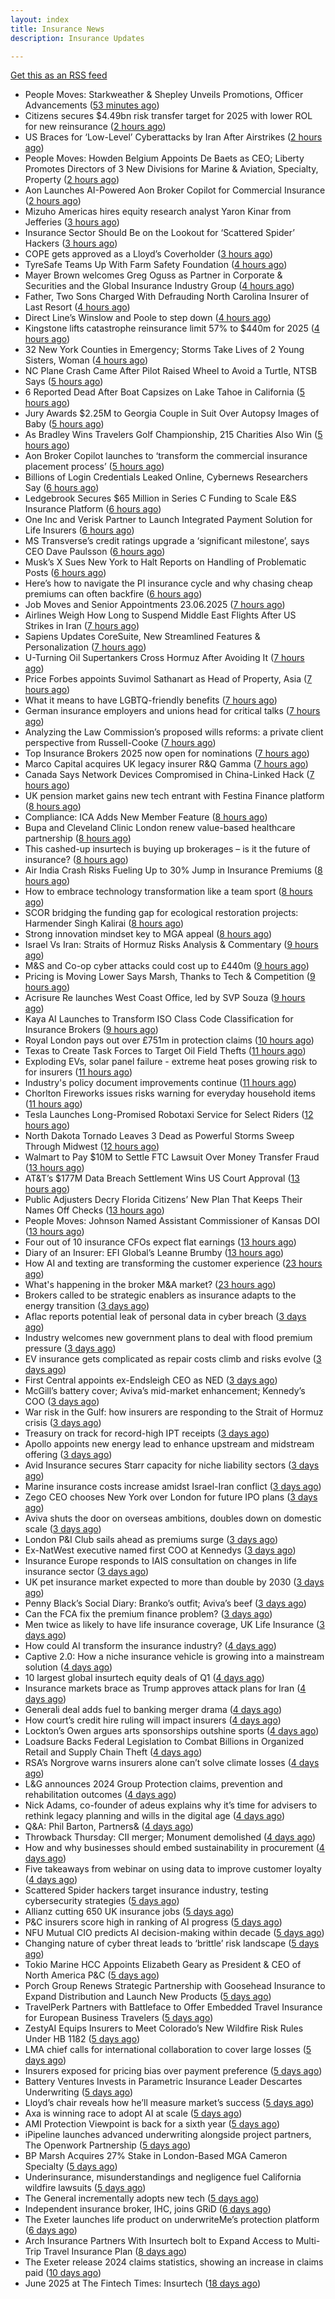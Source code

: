 ```yaml
---
layout: index
title: Insurance News
description: Insurance Updates

---
```


[Get this as an RSS feed](/insurance.rss)

<!-- news_marker starts -->
- People Moves: Starkweather & Shepley Unveils Promotions, Officer Advancements ([53 minutes ago](https://www.insurancejournal.com/news/east/2025/06/23/827225.htm))
- Citizens secures $4.49bn risk transfer target for 2025 with lower ROL for new reinsurance ([2 hours ago](https://www.reinsurancene.ws/citizens-secures-4-49bn-risk-transfer-target-for-2025-with-lower-rol-for-new-reinsurance/))
- US Braces for ‘Low-Level’ Cyberattacks by Iran After Airstrikes ([2 hours ago](https://www.insurancejournal.com/news/national/2025/06/23/828798.htm))
- People Moves: Howden Belgium Appoints De Baets as CEO; Liberty Promotes Directors of 3 New Divisions for Marine & Aviation, Specialty, Property ([2 hours ago](https://www.insurancejournal.com/news/international/2025/06/23/828789.htm))
- Aon Launches AI-Powered Aon Broker Copilot for Commercial Insurance ([2 hours ago](https://www.insurancejournal.com/news/national/2025/06/23/828787.htm))
- Mizuho Americas hires equity research analyst Yaron Kinar from Jefferies ([3 hours ago](https://www.reinsurancene.ws/mizuho-americas-hires-equity-research-analyst-yaron-kinar-from-jefferies/))
- Insurance Sector Should Be on the Lookout for ‘Scattered Spider’ Hackers ([3 hours ago](https://www.insurancejournal.com/news/national/2025/06/23/828749.htm))
- COPE gets approved as a Lloyd’s Coverholder ([3 hours ago](https://www.reinsurancene.ws/cope-gets-approved-as-a-lloyds-coverholder/))
- TyreSafe Teams Up With Farm Safety Foundation ([4 hours ago](https://insurance-edge.net/2025/06/23/tyresafe-teams-up-with-farm-safety-foundation/))
- Mayer Brown welcomes Greg Oguss as Partner in Corporate & Securities and the Global Insurance Industry Group ([4 hours ago](https://www.reinsurancene.ws/mayer-brown-welcomes-greg-oguss-as-partner-in-corporate-securities-and-the-global-insurance-industry-group/))
- Father, Two Sons Charged With Defrauding North Carolina Insurer of Last Resort ([4 hours ago](https://www.insurancejournal.com/news/southeast/2025/06/23/828774.htm))
- Direct Line’s Winslow and Poole to step down ([4 hours ago](https://www.postonline.co.uk/news/7957985/direct-line%E2%80%99s-winslow-and-poole-to-step-down))
- Kingstone lifts catastrophe reinsurance limit 57% to $440m for 2025 ([4 hours ago](https://www.reinsurancene.ws/kingstone-lifts-catastrophe-reinsurance-limit-57-to-440m-for-2025/))
- 32 New York Counties in Emergency; Storms Take Lives of 2 Young Sisters, Woman ([4 hours ago](https://www.insurancejournal.com/news/east/2025/06/23/828769.htm))
- NC Plane Crash Came After Pilot Raised Wheel to Avoid a Turtle, NTSB Says ([5 hours ago](https://www.insurancejournal.com/news/southeast/2025/06/23/828760.htm))
- 6 Reported Dead After Boat Capsizes on Lake Tahoe in California ([5 hours ago](https://www.insurancejournal.com/news/west/2025/06/23/828766.htm))
- Jury Awards $2.25M to Georgia Couple in Suit Over Autopsy Images of Baby ([5 hours ago](https://www.insurancejournal.com/news/southeast/2025/06/23/828757.htm))
- As Bradley Wins Travelers Golf Championship, 215 Charities Also Win ([5 hours ago](https://www.insurancejournal.com/news/east/2025/06/23/828753.htm))
- Aon Broker Copilot launches to ‘transform the commercial insurance placement process’ ([5 hours ago](https://www.reinsurancene.ws/aon-broker-copilot-launches-to-transform-the-commercial-insurance-placement-process/))
- Billions of Login Credentials Leaked Online, Cybernews Researchers Say ([6 hours ago](https://www.insurancejournal.com/news/national/2025/06/23/828748.htm))
- Ledgebrook Secures $65 Million in Series C Funding to Scale E&S Insurance Platform ([6 hours ago](https://www.insurtechinsights.com/ledgebrook-secures-65-million-in-series-c-funding-to-scale-es-insurance-platform/))
- One Inc and Verisk Partner to Launch Integrated Payment Solution for Life Insurers ([6 hours ago](https://www.insurtechinsights.com/one-inc-and-verisk-partner-to-launch-integrated-payment-solution-for-life-insurers/))
- MS Transverse’s credit ratings upgrade a ‘significant milestone’, says CEO Dave Paulsson ([6 hours ago](https://www.reinsurancene.ws/ms-transverses-credit-ratings-upgrade-a-significant-milestone-says-ceo-dave-paulsson/))
- Musk’s X Sues New York to Halt Reports on Handling of Problematic Posts ([6 hours ago](https://www.insurancejournal.com/news/east/2025/06/23/828745.htm))
- Here’s how to navigate the PI insurance cycle and why chasing cheap premiums can often backfire ([6 hours ago](https://ifamagazine.com/advisers-heres-how-to-navigate-the-pi-insurance-cycle-and-why-chasing-cheap-premiums-can-often-backfire/))
- Job Moves and Senior Appointments 23.06.2025 ([7 hours ago](https://insurance-edge.net/2025/06/23/job-moves-and-senior-appointments-23-06-2025/))
- Airlines Weigh How Long to Suspend Middle East Flights After US Strikes in Iran ([7 hours ago](https://www.insurancejournal.com/news/international/2025/06/23/828735.htm))
- Sapiens Updates CoreSuite, New Streamlined Features & Personalization ([7 hours ago](https://insurance-edge.net/2025/06/23/sapiens-updates-coresuite-new-streamlined-features-personalization/))
- U-Turning Oil Supertankers Cross Hormuz After Avoiding It ([7 hours ago](https://www.insurancejournal.com/news/international/2025/06/23/828730.htm))
- Price Forbes appoints Suvimol Sathanart as Head of Property, Asia ([7 hours ago](https://www.reinsurancene.ws/price-forbes-appoints-suvimol-sathanart-as-head-of-property-asia/))
- What it means to have LGBTQ-friendly benefits ([7 hours ago](https://www.dig-in.com/news/what-it-means-to-have-lgbtq-friendly-benefits))
- German insurance employers and unions head for critical talks ([7 hours ago](https://www.insurancebusinessmag.com/uk/news/breaking-news/german-insurance-employers-and-unions-head-for-critical-talks-540044.aspx))
- Analyzing the Law Commission’s proposed wills reforms: a private client perspective from Russell-Cooke ([7 hours ago](https://ifamagazine.com/analyzing-the-law-commissions-proposed-wills-reforms-a-private-client-perspective-from-russell-cooke/))
- Top Insurance Brokers 2025 now open for nominations ([7 hours ago](https://www.insurancebusinessmag.com/uk/news/breaking-news/top-insurance-brokers-2025-now-open-for-nominations-540042.aspx))
- Marco Capital acquires UK legacy insurer R&Q Gamma ([7 hours ago](https://www.insurancebusinessmag.com/uk/news/breaking-news/marco-capital-acquires-uk-legacy-insurer-randq-gamma-540040.aspx))
- Canada Says Network Devices Compromised in China-Linked Hack ([7 hours ago](https://www.insurancejournal.com/news/international/2025/06/23/828727.htm))
- UK pension market gains new tech entrant with Festina Finance platform ([8 hours ago](https://www.insurancebusinessmag.com/uk/news/life-insurance/uk-pension-market-gains-new-tech-entrant-with-festina-finance-platform-540039.aspx))
- Compliance: ICA Adds New Member Feature ([8 hours ago](https://insurance-edge.net/2025/06/23/compliance-ica-adds-new-member-feature/))
- Bupa and Cleveland Clinic London renew value-based healthcare partnership ([8 hours ago](https://www.insurancebusinessmag.com/uk/news/life-insurance/bupa-and-cleveland-clinic-london-renew-valuebased-healthcare-partnership-540038.aspx))
- This cashed-up insurtech is buying up brokerages – is it the future of insurance? ([8 hours ago](https://www.insurancebusinessmag.com/uk/news/technology/this-cashedup-insurtech-is-buying-up-brokerages--is-it-the-future-of-insurance-540037.aspx))
- Air India Crash Risks Fueling Up to 30% Jump in Insurance Premiums ([8 hours ago](https://www.insurancejournal.com/news/international/2025/06/23/828724.htm))
- How to embrace technology transformation like a team sport ([8 hours ago](https://www.insurtechinsights.com/how-to-embrace-technology-transformation-like-a-team-sport/))
- SCOR bridging the funding gap for ecological restoration projects: Harmender Singh Kalirai ([8 hours ago](https://www.reinsurancene.ws/scor-bridging-the-funding-gap-for-ecological-restoration-projects-harmender-singh-kalirai/))
- Strong innovation mindset key to MGA appeal ([8 hours ago](https://www.postonline.co.uk/broker/7957981/strong-innovation-mindset-key-to-mga-appeal))
- Israel Vs Iran: Straits of Hormuz Risks Analysis & Commentary ([9 hours ago](https://insurance-edge.net/2025/06/23/israel-vs-iran-straits-of-hormuz-risks-analysis-commentary/))
- M&S and Co-op cyber attacks could cost up to £440m ([9 hours ago](https://www.postonline.co.uk/commercial/7957982/ms-and-co-op-cyber-attacks-could-cost-up-to-%C2%A3440m))
- Pricing is Moving Lower Says Marsh, Thanks to Tech & Competition ([9 hours ago](https://insurance-edge.net/2025/06/23/pricing-is-moving-lower-says-marsh-thanks-to-tech-competition/))
- Acrisure Re launches West Coast Office, led by SVP Souza ([9 hours ago](https://www.reinsurancene.ws/acrisure-re-launches-west-coast-office-led-by-svp-souza/))
- Kaya AI Launches to Transform ISO Class Code Classification for Insurance Brokers ([9 hours ago](https://www.insurancejournal.com/services/newswire/2025/06/23/828427.htm))
- Royal London pays out over £751m in protection claims ([10 hours ago](https://ifamagazine.com/royal-london-pays-out-over-751m-in-protection-claims/))
- Texas to Create Task Forces to Target Oil Field Thefts ([11 hours ago](https://www.insurancejournal.com/news/southcentral/2025/06/23/828678.htm))
- Exploding EVs, solar panel failure - extreme heat poses growing risk to for insurers ([11 hours ago](https://www.insurancebusinessmag.com/uk/news/breaking-news/exploding-evs-solar-panel-failure--extreme-heat-poses-growing-risk-to-for-insurers-540015.aspx))
- Industry's policy document improvements continue ([11 hours ago](https://www.insurancebusinessmag.com/uk/news/breaking-news/industrys-policy-document-improvements-continue-540014.aspx))
- Chorlton Fireworks issues risks warning for everyday household items ([11 hours ago](https://www.insurancebusinessmag.com/uk/news/catastrophe/chorlton-fireworks-issues-risks-warning-for-everyday-household-items-540013.aspx))
- Tesla Launches Long-Promised Robotaxi Service for Select Riders ([12 hours ago](https://www.insurancejournal.com/news/southcentral/2025/06/23/828710.htm))
- North Dakota Tornado Leaves 3 Dead as Powerful Storms Sweep Through Midwest ([12 hours ago](https://www.insurancejournal.com/news/midwest/2025/06/23/828674.htm))
- Walmart to Pay $10M to Settle FTC Lawsuit Over Money Transfer Fraud ([13 hours ago](https://www.insurancejournal.com/news/national/2025/06/23/828696.htm))
- AT&T’s $177M Data Breach Settlement Wins US Court Approval ([13 hours ago](https://www.insurancejournal.com/news/national/2025/06/23/828686.htm))
- Public Adjusters Decry Florida Citizens’ New Plan That Keeps Their Names Off Checks ([13 hours ago](https://www.insurancejournal.com/news/southeast/2025/06/23/828683.htm))
- People Moves: Johnson Named Assistant Commissioner of Kansas DOI ([13 hours ago](https://www.insurancejournal.com/news/midwest/2025/06/23/828652.htm))
- Four out of 10 insurance CFOs expect flat earnings ([13 hours ago](https://www.postonline.co.uk/personal/7957743/four-out-of-10-insurance-cfos-expect-flat-earnings))
- Diary of an Insurer: EFI Global’s Leanne Brumby ([13 hours ago](https://www.postonline.co.uk/claims/7957491/diary-of-an-insurer-efi-global%E2%80%99s-leanne-brumby))
- How AI and texting are transforming the customer experience ([23 hours ago](https://www.dig-in.com/opinion/ai-and-texting-are-transforming-the-customer-experience))
- What's happening in the broker M&A market? ([23 hours ago](https://www.dig-in.com/news/whats-happening-in-the-broker-m-a-market))
- Brokers called to be strategic enablers as insurance adapts to the energy transition ([3 days ago](https://www.insurancebusinessmag.com/uk/news/breaking-news/brokers-called-to-be-strategic-enablers-as-insurance-adapts-to-the-energy-transition-539905.aspx))
- Aflac reports potential leak of personal data in cyber breach ([3 days ago](https://www.dig-in.com/articles/aflac-reports-potential-leak-of-personal-data-in-cyber-breach))
- Industry welcomes new government plans to deal with flood premium pressure ([3 days ago](https://www.insurancebusinessmag.com/uk/news/catastrophe/industry-welcomes-new-government-plans-to-deal-with-flood-premium-pressure-539938.aspx))
- EV insurance gets complicated as repair costs climb and risks evolve ([3 days ago](https://www.insurancebusinessmag.com/uk/news/auto-motor/ev-insurance-gets-complicated-as-repair-costs-climb-and-risks-evolve-539915.aspx))
- First Central appoints ex-Endsleigh CEO as NED ([3 days ago](https://www.postonline.co.uk/news/7957978/first-central-appoints-ex-endsleigh-ceo-as-ned))
- McGill’s battery cover; Aviva’s mid-market enhancement; Kennedy’s COO ([3 days ago](https://www.postonline.co.uk/news/7957971/mcgill%E2%80%99s-battery-cover-aviva%E2%80%99s-mid-market-enhancement-kennedy%E2%80%99s-coo))
- War risk in the Gulf: how insurers are responding to the Strait of Hormuz crisis ([3 days ago](https://www.insurancebusinessmag.com/uk/news/breaking-news/war-risk-in-the-gulf-how-insurers-are-responding-to-the-strait-of-hormuz-crisis-539867.aspx))
- Treasury on track for record-high IPT receipts ([3 days ago](https://www.insurancebusinessmag.com/uk/news/breaking-news/treasury-on-track-for-recordhigh-ipt-receipts-539866.aspx))
- Apollo appoints new energy lead to enhance upstream and midstream offering ([3 days ago](https://www.insurancebusinessmag.com/uk/news/breaking-news/apollo-appoints-new-energy-lead-to-enhance-upstream-and-midstream-offering-539865.aspx))
- Avid Insurance secures Starr capacity for niche liability sectors ([3 days ago](https://www.insurancebusinessmag.com/uk/news/breaking-news/avid-insurance-secures-starr-capacity-for-niche-liability-sectors-539864.aspx))
- Marine insurance costs increase amidst Israel-Iran conflict ([3 days ago](https://www.postonline.co.uk/news/7957976/marine-insurance-costs-increase-amidst-israel-iran-conflict))
- Zego CEO chooses New York over London for future IPO plans ([3 days ago](https://www.postonline.co.uk/technology/7957974/zego-ceo-chooses-new-york-over-london-for-future-ipo-plans))
- Aviva shuts the door on overseas ambitions, doubles down on domestic scale ([3 days ago](https://www.insurancebusinessmag.com/uk/news/breaking-news/aviva-shuts-the-door-on-overseas-ambitions-doubles-down-on-domestic-scale-539849.aspx))
- London P&I Club sails ahead as premiums surge ([3 days ago](https://www.insurancebusinessmag.com/uk/news/marine/london-pandi-club-sails-ahead-as-premiums-surge-539835.aspx))
- Ex-NatWest executive named first COO at Kennedys ([3 days ago](https://www.insurancebusinessmag.com/uk/news/breaking-news/exnatwest-executive-named-first-coo-at-kennedys-539834.aspx))
- Insurance Europe responds to IAIS consultation on changes in life insurance sector ([3 days ago](https://www.insurancebusinessmag.com/uk/news/life-insurance/insurance-europe-responds-to-iais-consultation-on-changes-in-life-insurance-sector-539833.aspx))
- UK pet insurance market expected to more than double by 2030 ([3 days ago](https://www.insurancebusinessmag.com/uk/news/breaking-news/uk-pet-insurance-market-expected-to-more-than-double-by-2030-539832.aspx))
- Penny Black’s Social Diary: Branko’s outfit; Aviva’s beef ([3 days ago](https://www.postonline.co.uk/people/7957773/penny-black%E2%80%99s-social-diary-branko%E2%80%99s-outfit-aviva%E2%80%99s-beef))
- Can the FCA fix the premium finance problem? ([3 days ago](https://www.postonline.co.uk/regulation/7957972/can-the-fca-fix-the-premium-finance-problem))
- Men twice as likely to have life insurance coverage, UK Life Insurance ([3 days ago](https://www.dig-in.com/news/women-less-likely-to-have-life-insurance-coverage-as-men))
- How could AI transform the insurance industry? ([4 days ago](https://www.insurancebusinessmag.com/uk/news/technology/how-could-ai-transform-the-insurance-industry-539773.aspx))
- Captive 2.0: How a niche insurance vehicle is growing into a mainstream solution ([4 days ago](https://www.insurancebusinessmag.com/uk/news/breaking-news/captive-2-0-how-a-niche-insurance-vehicle-is-growing-into-a-mainstream-solution-539725.aspx))
- 10 largest global insurtech equity deals of Q1 ([4 days ago](https://www.dig-in.com/list/10-largest-global-insurtech-equity-deals-of-q1))
- Insurance markets brace as Trump approves attack plans for Iran ([4 days ago](https://www.insurancebusinessmag.com/uk/news/breaking-news/insurance-markets-brace-as-trump-approves-attack-plans-for-iran-539721.aspx))
- Generali deal adds fuel to banking merger drama ([4 days ago](https://www.insurancebusinessmag.com/uk/news/breaking-news/generali-deal-adds-fuel-to-banking-merger-drama-539717.aspx))
- How court’s credit hire ruling will impact insurers ([4 days ago](https://www.postonline.co.uk/claims/7957969/how-court%E2%80%99s-credit-hire-ruling-will-impact-insurers))
- Lockton’s Owen argues arts sponsorships outshine sports ([4 days ago](https://www.postonline.co.uk/news/7957959/lockton%E2%80%99s-owen-argues-arts-sponsorships-outshine-sports))
- Loadsure Backs Federal Legislation to Combat Billions in Organized Retail and Supply Chain Theft ([4 days ago](https://www.insurtechinsights.com/loadsure-backs-federal-legislation-to-combat-billions-in-organized-retail-and-supply-chain-theft/))
- RSA’s Norgrove warns insurers alone can’t solve climate losses ([4 days ago](https://www.postonline.co.uk/commercial/7957966/rsa%E2%80%99s-norgrove-warns-insurers-alone-can%E2%80%99t-solve-climate-losses))
- L&G announces 2024 Group Protection claims, prevention and rehabilitation outcomes ([4 days ago](https://ifamagazine.com/lg-announces-2024-group-protection-claims-prevention-and-rehabilitation-outcomes/))
- Nick Adams, co-founder of adeus explains why it’s time for advisers to rethink legacy planning and wills in the digital age ([4 days ago](https://ifamagazine.com/nick-adams-co-founder-of-adeus-explains-why-its-time-for-advisers-to-rethink-legacy-planning-and-wills-in-the-digital-age/))
- Q&A: Phil Barton, Partners& ([4 days ago](https://www.postonline.co.uk/broker/7957564/qa-phil-barton-partners))
- Throwback Thursday: CII merger; Monument demolished ([4 days ago](https://www.postonline.co.uk/personal/7956731/throwback-thursday-cii-merger-monument-demolished))
- How and why businesses should embed sustainability in procurement ([4 days ago](https://www.postonline.co.uk/personal/7957936/how-and-why-businesses-should-embed-sustainability-in-procurement))
- Five takeaways from webinar on using data to improve customer loyalty ([4 days ago](https://www.postonline.co.uk/market-access/technology/7957941/five-takeaways-from-webinar-on-using-data-to-improve-customer-loyalty))
- Scattered Spider hackers target insurance industry, testing cybersecurity strategies ([5 days ago](https://www.dig-in.com/news/scattered-spider-targets-insurers))
- Allianz cutting 650 UK insurance jobs ([5 days ago](https://www.postonline.co.uk/news/7957967/allianz-cutting-650-uk-insurance-jobs))
- P&C insurers score high in ranking of AI progress ([5 days ago](https://www.dig-in.com/news/p-c-insurers-score-high-in-ranking-of-ai-progress))
- NFU Mutual CIO predicts AI decision-making within decade ([5 days ago](https://www.postonline.co.uk/technology/7957965/nfu-mutual-cio-predicts-ai-decision-making-within-decade))
- Changing nature of cyber threat leads to ‘brittle’ risk landscape ([5 days ago](https://www.postonline.co.uk/news/7957964/changing-nature-of-cyber-threat-leads-to-%E2%80%98brittle%E2%80%99-risk-landscape))
- Tokio Marine HCC Appoints Elizabeth Geary as President & CEO of North America P&C ([5 days ago](https://www.insurtechinsights.com/tokio-marine-hcc-appoints-elizabeth-geary-as-president-ceo-of-north-america-pc/))
- Porch Group Renews Strategic Partnership with Goosehead Insurance to Expand Distribution and Launch New Products ([5 days ago](https://www.insurtechinsights.com/porch-group-renews-strategic-partnership-with-goosehead-insurance-to-expand-distribution-and-launch-new-products/))
- TravelPerk Partners with Battleface to Offer Embedded Travel Insurance for European Business Travelers ([5 days ago](https://www.insurtechinsights.com/travelperk-partners-with-battleface-to-offer-embedded-travel-insurance-for-european-business-travelers/))
- ZestyAI Equips Insurers to Meet Colorado’s New Wildfire Risk Rules Under HB 1182 ([5 days ago](https://www.insurtechinsights.com/zestyai-equips-insurers-to-meet-colorados-new-wildfire-risk-rules-under-hb-1182/))
- LMA chief calls for international collaboration to cover large losses ([5 days ago](https://www.postonline.co.uk/news/7957962/lma-chief-calls-for-international-collaboration-to-cover-large-losses))
- Insurers exposed for pricing bias over payment preference ([5 days ago](https://www.postonline.co.uk/news/7957958/insurers-exposed-for-pricing-bias-over-payment-preference))
- Battery Ventures Invests in Parametric Insurance Leader Descartes Underwriting ([5 days ago](https://www.insurtechinsights.com/battery-ventures-invests-in-parametric-insurance-leader-descartes-underwriting/))
- Lloyd’s chair reveals how he’ll measure market’s success ([5 days ago](https://www.postonline.co.uk/news/7957960/lloyd%E2%80%99s-chair-reveals-how-he%E2%80%99ll-measure-market%E2%80%99s-success))
- Axa is winning race to adopt AI at scale ([5 days ago](https://www.postonline.co.uk/technology/7957945/axa-is-winning-race-to-adopt-ai-at-scale))
- AMI Protection Viewpoint is back for a sixth year ([5 days ago](https://ifamagazine.com/ami-protection-viewpoint-is-back-for-a-sixth-year/))
- iPipeline launches advanced underwriting alongside project partners, The Openwork Partnership ([5 days ago](https://ifamagazine.com/ipipeline-launches-advanced-underwriting-alongside-project-partners-the-openwork-partnership/))
- BP Marsh Acquires 27% Stake in London-Based MGA Cameron Specialty ([5 days ago](https://www.insurtechinsights.com/bp-marsh-acquires-27-stake-in-london-based-mga-cameron-specialty/))
- Underinsurance, misunderstandings and negligence fuel California wildfire lawsuits ([5 days ago](https://www.dig-in.com/news/underinsurance-negligence-fuel-california-wildfire-lawsuits))
- The General incrementally adopts new tech ([5 days ago](https://www.dig-in.com/news/the-general-incrementally-adopts-new-tech))
- Independent insurance broker, IHC, joins GRiD ([6 days ago](https://ifamagazine.com/independent-insurance-broker-ihc-joins-grid/))
- The Exeter launches life product on underwriteMe’s protection platform ([6 days ago](https://ifamagazine.com/the-exeter-launches-life-product-on-underwritemes-protection-platform/))
- Arch Insurance Partners With Insurtech bolt to Expand Access to Multi-Trip Travel Insurance Plan ([8 days ago](https://thefintechtimes.com/arch-insurance-partners-with-insurtech-bolt-to-expand-access-to-multi-trip-travel-insurance-plan/))
- The Exeter release 2024 claims statistics, showing an increase in claims paid ([10 days ago](https://ifamagazine.com/the-exeter-release-2024-claims-statistics-showing-an-increase-in-claims-paid/))
- June 2025 at The Fintech Times: Insurtech ([18 days ago](https://thefintechtimes.com/june-2025-at-the-fintech-times-insurtech/))

<!-- news_marker ends -->